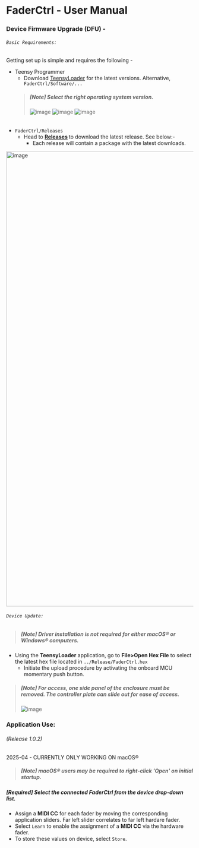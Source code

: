 # FaderCtrl - User Manual

### Device Firmware Upgrade (DFU) - 
###### `Basic Requirements:` <p>
Getting set up is simple and requires the following - <p>

- Teensy Programmer
  - Download [TeensyLoader](https://www.pjrc.com/teensy/loader.html) for the latest versions. Alternative, `FaderCtrl/Software/...`</p>
  > <em><h5>[Note] Select the right operating system version.</h5></em>
![image](https://github.com/user-attachments/assets/62e7d813-8579-4267-801d-fb8bd8ed2b95)
![image](https://github.com/user-attachments/assets/1805fb95-5848-43e5-baf9-c6d3a486c5cd)
![image](https://github.com/user-attachments/assets/6d384a51-0bbb-493d-b76d-3bb9e90c1741)

## <h6></h6> <p>
  
- `FaderCtrl/Releases`
  - Head to <strong> [Releases](https://github.com/coreyackland/faderctrl/releases) </strong> to download the latest release. See below:-
    - Each release will contain a package with the latest downloads.
<img width="1225" alt="image" src="https://github.com/user-attachments/assets/a275ab7f-d511-450f-a9dd-0a7beeda829a" />

  

###### `Device Update:` <p>
> <em><h5>[Note] Driver installation is not required for either macOS® or Windows® computers.</h5></em>

  - Using the <strong>TeensyLoader</strong> application, go to <strong>File>Open Hex File</strong> to select the latest hex file located in `../Release/FaderCtrl.hex`
    - Initiate the upload procedure by activating the onboard MCU momentary push button. 
> <em><h5>[Note] For access, one side panel of the enclosure must be removed. The controller plate can slide out for ease of access.</h5></em>
![image](https://github.com/user-attachments/assets/dd780f82-f5ca-457b-ad2f-be4752d10659)

### Application Use: <h6>(Release 1.0.2)</h6> <p> 
2025-04 - CURRENTLY ONLY WORKING ON macOS®

> <em><h5>[Note] macOS® users may be required to right-click 'Open' on initial startup.</h5></em>

<em><h5>[Required] Select the connected <strong>FaderCtrl</strong> from the device drop-down list. </h5></em>
  - Assign a <strong>MIDI CC</strong> for each fader by moving the corresponding application sliders. Far left slider correlates to far left hardare fader. 
  - Select `Learn` to enable the assignment of a <strong>MIDI CC</strong> via the hardware fader.
  - To store these values on device, select `Store`.

